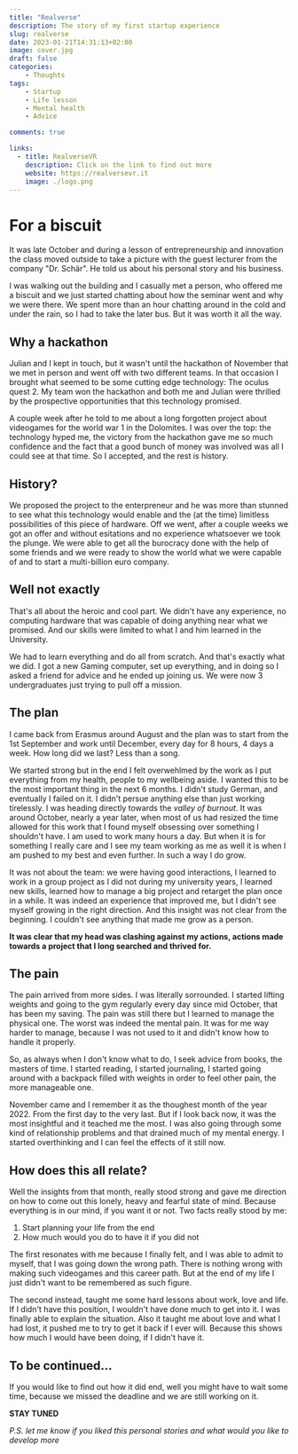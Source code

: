 ```yaml
---
title: "Realverse"
description: The story of my first startup experience
slug: realverse
date: 2023-01-21T14:31:13+02:00
image: cover.jpg
draft: false
categories:
    - Thoughts
tags:
    - Startup
    - Life lesson
    - Mental health
    - Advice

comments: true

links:
  - title: RealverseVR
    description: Click on the link to find out more
    website: https://realversevr.it
    image: ./logo.png
---
```


# For a biscuit
It was late October and during a lesson of entrepreneurship and innovation the class moved outside to take a picture with the guest lecturer from the company "Dr. Schär". He told us about his personal story and his business. 

I was walking out the building and I casually met a person, who offered me a biscuit and we just started chatting about how the seminar went and why we were there. We spent more than an hour chatting around in the cold and under the rain, so I had to take the later bus. But it was worth it all the way.

## Why a hackathon
Julian and I kept in touch, but it wasn't until the hackathon of November that we met in person and went off with two different teams. In that occasion I brought what seemed to be some cutting edge technology: The oculus quest 2. My team won the hackathon and both me and Julian were thrilled by the prospective opportunities that this technology promised. 

A couple week after he told to me about a long forgotten project about videogames for the world war 1 in the Dolomites. I was over the top: the technology hyped me, the victory from the hackathon gave me so much confidence and the fact that a good bunch of money was involved was all I could see at that time. So I accepted, and the rest is history.

## History?
We proposed the project to the enterpreneur and he was more than stunned to see what this technology would enable and the (at the time) limitless possibilities of this piece of hardware. Off we went, after a couple weeks we got an offer and without esitations and no experience whatsoever we took the plunge. We were able to get all the burocracy done with the help of some friends and we were ready to show the world what we were capable of and to start a multi-billion euro company.

## Well not exactly
That's all about the heroic and cool part. We didn't have any experience, no computing hardware that was capable of doing anything near what we promised. And our skills were limited to what I and him learned in the University. 

We had to learn everything and do all from scratch. And that's exactly what we did. I got a new Gaming computer, set up everything, and in doing so I asked a friend for advice and he ended up joining us. We were now 3 undergraduates just trying to pull off a mission.

## The plan
I came back from Erasmus around August and the plan was to start from the 1st September and work until December, every day for 8 hours, 4 days a week. How long did we last?
Less than a song. 

We started strong but in the end I felt overwehlmed by the work as I put everything from my health, people to my wellbeing aside. I wanted this to be the most important thing in the next 6 months. I didn't study German, and eventually I failed on it. I didn't persue anything else than just working tirelessly. 
I was heading directly towards the *valley of burnout*. It was around October, nearly a year later, when most of us had resized the time allowed for this work that I found myself obsessing over something I shouldn't have. I am used to work many hours a day. But when it is for something I really care and I see my team working as me as well it is when I am pushed to my best and even further. In such a way I do grow.

It was not about the team: we were having good interactions, I learned to work in a group project as I did not during my university years, I learned new skills, learned how to manage a big project and retarget the plan once in a while. It was indeed an experience that improved me, but I didn't see myself growing in the right direction. And this insight was not clear from the beginning. I couldn't see anything that made me grow as a person. 

__It was clear that my head was clashing against my actions, actions made towards a project that I long searched and thrived for.__

## The pain
The pain arrived from more sides. I was literally sorrounded. I started lifting weights and going to the gym regularly every day since mid October, that has been my saving. The pain was still there but I learned to manage the physical one. The worst was indeed the mental pain.
It was for me way harder to manage, because I was not used to it and didn't know how to handle it properly.

So, as always when I don't know what to do, I seek advice from books, the masters of time. I started reading, I started journaling, I started going around with a backpack filled with weights in order to feel other pain, the more manageable one.

November came and I remember it as the thoughest month of the year 2022. From the first day to the very last. But if I look back now, it was the most insightful and it teached me the most.
I was also going through some kind of relationship problems and that drained much of my mental energy. I started overthinking and I can feel the effects of it still now.

## How does this all relate?

Well the insights from that month, really stood strong and gave me direction on how to come out this lonely, heavy and fearful state of mind. Because everything is in our mind, if you want it or not. 
Two facts really stood by me:

1. Start planning your life from the end
2. How much would you do to have it if you did not

The first resonates with me because I finally felt, and I was able to admit to myself, that I was going down the wrong path. There is nothing wrong with making such videogames and this career path. But at the end of my life I just didn't want to be remembered as such figure.

The second instead, taught me some hard lessons about work, love and life. If I didn't have this position, I wouldn't have done much to get into it. I was finally able to explain the situation. Also it taught me about love and what I had lost, it pushed me to try to get it back if I ever will. Because this shows how much I would have been doing, if I didn't have it.

## To be continued...

If you would like to find out how it did end, well you might have to wait some time, because we missed the deadline and we are still working on it.

__STAY TUNED__

*P.S. let me know if you liked this personal stories and what would you like to develop more*